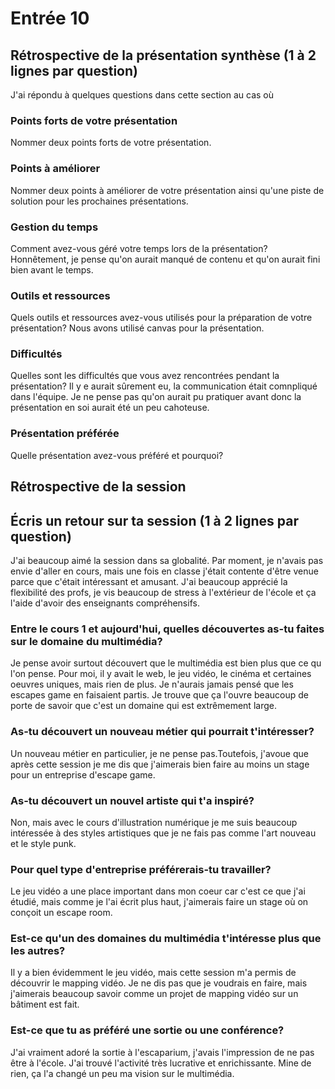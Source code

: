 # Entrée 10
## Rétrospective de la présentation synthèse (1 à 2 lignes par question)
J'ai répondu à quelques questions dans cette section au cas où

### Points forts de votre présentation 
Nommer deux points forts de votre présentation.

### Points à améliorer
Nommer deux points à améliorer de votre présentation ainsi qu'une piste de solution pour les prochaines présentations. 

### Gestion du temps
Comment avez-vous géré votre temps lors de la présentation?
Honnêtement, je pense qu'on aurait manqué de contenu et qu'on aurait fini bien avant le temps.

### Outils et ressources
Quels outils et ressources avez-vous utilisés pour la préparation de votre présentation?
Nous avons utilisé canvas pour la présentation.

### Difficultés
Quelles sont les difficultés que vous avez rencontrées pendant la présentation?
Il y e aurait sûrement eu, la communication était comnpliqué dans l'équipe. Je ne pense pas qu'on aurait pu pratiquer avant donc la présentation en soi aurait été un peu cahoteuse.

### Présentation préférée
Quelle présentation avez-vous préféré et pourquoi?

## Rétrospective de la session
## Écris un retour sur ta session (1 à 2 lignes par question)
J'ai beaucoup aimé la session dans sa globalité. Par moment, je n'avais pas envie d'aller en cours, mais une fois en classe j'était contente d'être venue parce que c'était intéressant et amusant. J'ai beaucoup apprécié la flexibilité des profs, je vis beaucoup de stress à l'extérieur de l'école et ça l'aide d'avoir des enseignants compréhensifs.

### Entre le cours 1 et aujourd'hui, quelles découvertes as-tu faites sur le domaine du multimédia? 
Je pense avoir surtout découvert que le multimédia est bien plus que ce qu l'on pense. Pour moi, il y avait le web, le jeu vidéo, le cinéma et certaines oeuvres uniques, mais rien de plus. Je n'aurais jamais pensé que les escapes game en faisaient partis. Je trouve que ça l'ouvre beaucoup de porte de savoir que c'est un domaine qui est extrêmement large.

### As-tu découvert un nouveau métier qui pourrait t'intéresser? 
Un nouveau métier en particulier, je ne pense pas.Toutefois, j'avoue que après cette session je me dis que j'aimerais bien faire au moins un stage pour un entreprise d'escape game. 

### As-tu découvert un nouvel artiste qui t'a inspiré? 
Non, mais avec le cours d'illustration numérique je me suis beaucoup intéressée à des styles artistiques que je ne fais pas comme l'art nouveau et le style punk.

### Pour quel type d'entreprise préférerais-tu travailler? 
Le jeu vidéo a une place important dans mon coeur car c'est ce que j'ai étudié, mais comme je l'ai écrit plus haut, j'aimerais faire un stage où on conçoit un escape room.

### Est-ce qu'un des domaines du multimédia t'intéresse plus que les autres? 
Il y a bien évidemment le jeu vidéo, mais cette session m'a permis de découvrir le mapping vidéo. Je ne dis pas que je voudrais en faire, mais j'aimerais beaucoup savoir comme un projet de mapping vidéo sur un bâtiment est fait.

### Est-ce que tu as préféré une sortie ou une conférence?
J'ai vraiment adoré la sortie à l'escaparium, j'avais l'impression de ne pas être à l'école. J'ai trouvé l'activité très lucrative et enrichissante. Mine de rien, ça l'a changé un peu ma vision sur le multimédia.
